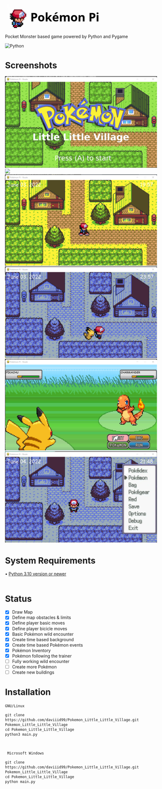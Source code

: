 <img src = "src/logo.png">  <br/>
Pocket Monster based game powered by Python and Pygame

![Python](https://img.shields.io/badge/python-3670A0?style=for-the-badge&logo=python&logoColor=ffdd54) 
<br/>

# Screenshots
<img src="src/Pokemon_Litle_Litle_Town_Title_Screen.png">
<img src ="src/Pokemon_Litle_Litle_Town_Title_Screen_2">
<img src = "src/Pokemon_Litle_Litle_Town.png">
<img src = "src/Pokemon_Litle_Litle_Town_1.png">
<img src="src/Pokemon_Litle_Litle_Town_2.png">
<img src="src/Pokemon_Litle_Litle_Town_3.png">

<br/>

# System Requirements
• <a href="https://www.python.org/downloads/">Python 3.10 version or newer</a><br/>
<br/>

# Status

- [x] Draw Map
- [x] Define map obstacles & limits
- [x] Define player basic moves
- [x] Define player bicicle moves
- [x] Basic Pokémon wild encounter
- [x] Create time based background
- [x] Create time based Pokémon events
- [x] Pokémon Inventory
- [x] Pokémon following the trainer
- [ ] Fully working wild encounter
- [ ] Create more Pokémon
- [ ] Create new buildings

# Installation

```GNU/Linux ```
```
git clone https://github.com/daviiid99/Pokemon_Little_Little_Village.git Pokemon_Little_Little_Village
cd Pokemon_Little_Little_Village
python3 main.py
```
<br/>

``` Microsoft Windows```
```
git clone https://github.com/daviiid99/Pokemon_Little_Little_Village.git Pokemon_Little_Little_Village
cd Pokemon_Little_Little_Village
python main.py
```
